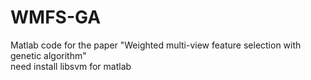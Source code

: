 # WMFS-GA
Matlab code for the paper "Weighted multi-view feature selection with genetic algorithm"  
need install libsvm for matlab
